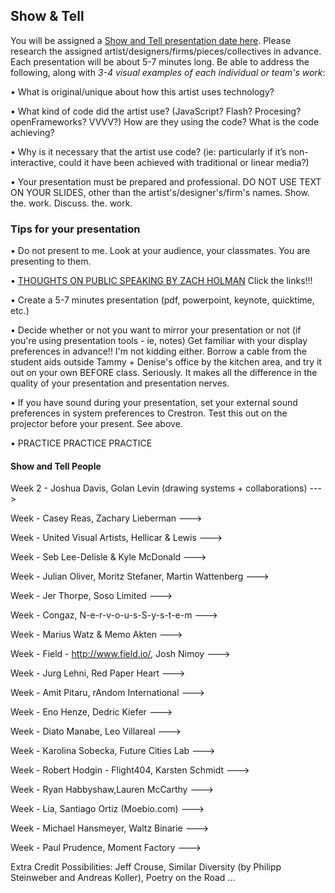## Show & Tell

You will be assigned a [Show and Tell presentation date here](ShowAndTell.md). Please research the assigned artist/designers/firms/pieces/collectives in advance. Each presentation will be about 5-7 minutes long. Be able to address the following, along with *3-4 visual examples of each individual or team's work*: 

• What is original/unique about how this artist uses technology? 

• What kind of code did the artist use?  (JavaScript? Flash? Procesing? openFrameworks? VVVV?) How are they using the code? What is the code achieving?

• Why is it necessary that the artist use code?  (ie: particularly if it’s non-interactive, could it have been achieved with traditional or linear media?)

• Your presentation must be prepared and professional. DO NOT USE TEXT ON YOUR SLIDES, other than the artist's/designer's/firm's names. Show. the. work. Discuss. the. work.


### Tips for your presentation

• Do not present to me. Look at your audience, your classmates. You are presenting to them.

• [THOUGHTS ON PUBLIC SPEAKING BY ZACH HOLMAN](http://speaking.io/) Click the links!!!

• Create a 5-7 minutes presentation (pdf, powerpoint, keynote, quicktime, etc.)

• Decide whether or not you want to mirror your presentation or not (if you're using presentation tools - ie, notes)
Get familiar with your display preferences in advance!! I'm not kidding either. Borrow a cable from the student aids outside Tammy + Denise's office by the kitchen area, and try it out on your own BEFORE class. Seriously. It makes all the difference in the quality of your presentation and presentation nerves.

• If you have sound during your presentation, set your external sound preferences in system preferences to Crestron. Test this out on the projector before your present. See above.

• PRACTICE PRACTICE PRACTICE


#### Show and Tell People

Week 2 - Joshua Davis, Golan Levin (drawing systems + collaborations) ---> 

Week  -  Casey Reas, Zachary Lieberman ---> 

Week - United Visual Artists, Hellicar & Lewis ---> 

Week - Seb Lee-Delisle & Kyle McDonald ---> 

Week - Julian Oliver, Moritz Stefaner, Martin Wattenberg --->

Week -  Jer Thorpe, Soso Limited --->

Week - Congaz, N-e-r-v-o-u-s-S-y-s-t-e-m ---> 

Week - Marius Watz & Memo Akten ---> 

Week - Field - http://www.field.io/, Josh Nimoy ---> 

Week - Jurg Lehni, Red Paper Heart   ---> 

Week - Amit Pitaru, rAndom International  ---> 

Week - Eno Henze, Dedric Kiefer ---> 

Week - Diato Manabe, Leo Villareal ---> 

Week - Karolina Sobecka, Future Cities Lab ---> 

Week - Robert Hodgin - Flight404, Karsten Schmidt --->

Week - Ryan Habbyshaw,Lauren McCarthy  ---> 

Week - Lia, Santiago Ortiz (Moebio.com) ---> 

Week - Michael Hansmeyer, Waltz Binarie ---> 

Week - Paul Prudence, Moment Factory ---> 

Extra Credit Possibilities:  Jeff Crouse, Similar Diversity (by Philipp Steinweber and Andreas Koller), Poetry on the Road ...